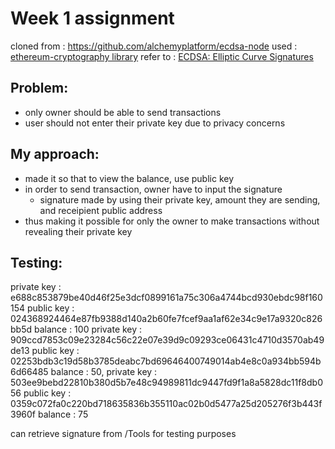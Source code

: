 # Week 1 assignment
cloned from : https://github.com/alchemyplatform/ecdsa-node
used : [ethereum-cryptography library](https://github.com/ethereum/js-ethereum-cryptography)
refer to : [ECDSA: Elliptic Curve Signatures](https://cryptobook.nakov.com/digital-signatures/ecdsa-sign-verify-messages)

## Problem:
* only owner should be able to send transactions
* user should not enter their private key due to privacy concerns

## My approach:
* made it so that to view the balance, use public key
* in order to send transaction, owner have to input the signature
  * signature made by using their private key, amount they are sending, and receipient public address
* thus making it possible for only the owner to make transactions without revealing their private key

## Testing:
private key : e688c853879be40d46f25e3dcf0899161a75c306a4744bcd930ebdc98f160154
public key : 
024368924464e87fb9388d140a2b60fe7fcef9aa1af62e34c9e17a9320c826bb5d
balance : 100
private key : 909ccd7853c09e23284c56c22e07e39d9c09293ce06431c4710d3570ab49de13
public key : 
02253bdb3c19d58b3785deabc7bd69646400749014ab4e8c0a934bb594b6d66485
balance : 50,
private key : 503ee9bebd22810b380d5b7e48c94989811dc9447fd9f1a8a5828dc11f8db056
public key : 0359c072fa0c220bd718635836b355110ac02b0d5477a25d205276f3b443f3960f
balance : 75 

can retrieve signature from /Tools for testing purposes
